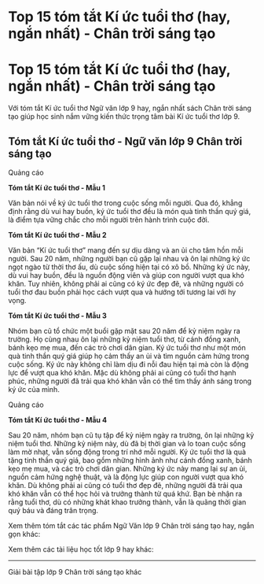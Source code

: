 # Top 15 tóm tắt Kí ức tuổi thơ (hay, ngắn nhất) - Chân trời sáng tạo

# Top 15 tóm tắt Kí ức tuổi thơ (hay, ngắn nhất) - Chân trời sáng tạo

Với tóm tắt Kí ức tuổi thơ Ngữ văn lớp 9 hay, ngắn nhất sách Chân trời sáng tạo giúp học sinh nắm vững kiến thức trọng tâm bài Kí ức tuổi thơ lớp 9.

## Tóm tắt Kí ức tuổi thơ - Ngữ văn lớp 9 Chân trời sáng tạo

Quảng cáo

**Tóm tắt Kí ức tuổi thơ - Mẫu 1**

Văn bản nói về ký ức tuổi thơ trong cuộc sống mỗi người. Qua đó, khẳng định rằng dù vui hay buồn, ký ức tuổi thơ đều là món quà tinh thần quý giá, là điểm tựa vững chắc cho mỗi người trên hành trình cuộc đời.

**Tóm tắt Kí ức tuổi thơ - Mẫu 2**

Văn bản “Kí ức tuổi thơ” mang đến sự dịu dàng và an ủi cho tâm hồn mỗi người. Sau 20 năm, những người bạn cũ gặp lại nhau và ôn lại những ký ức ngọt ngào từ thời thơ ấu, dù cuộc sống hiện tại có xô bồ. Những ký ức này, dù vui hay buồn, đều là nguồn động viên và giúp con người vượt qua khó khăn. Tuy nhiên, không phải ai cũng có ký ức đẹp đẽ, và những người có tuổi thơ đau buồn phải học cách vượt qua và hướng tới tương lai với hy vọng.

**Tóm tắt Kí ức tuổi thơ - Mẫu 3**

Nhóm bạn cũ tổ chức một buổi gặp mặt sau 20 năm để kỷ niệm ngày ra trường. Họ cùng nhau ôn lại những kỷ niệm tuổi thơ, từ cánh đồng xanh, bánh kẹo mẹ mua, đến các trò chơi dân gian. Ký ức tuổi thơ như một món quà tinh thần quý giá giúp họ cảm thấy an ủi và tìm nguồn cảm hứng trong cuộc sống. Ký ức này không chỉ làm dịu đi nỗi đau hiện tại mà còn là động lực để vượt qua khó khăn. Mặc dù không phải ai cũng có tuổi thơ hạnh phúc, những người đã trải qua khó khăn vẫn có thể tìm thấy ánh sáng trong ký ức của mình.

Quảng cáo

**Tóm tắt Kí ức tuổi thơ - Mẫu 4**

Sau 20 năm, nhóm bạn cũ tụ tập để kỷ niệm ngày ra trường, ôn lại những kỷ niệm tuổi thơ. Những kỷ niệm này, dù đã bị thời gian và lo toan cuộc sống làm mờ nhạt, vẫn sống động trong trí nhớ mỗi người. Ký ức tuổi thơ là quà tặng tinh thần quý giá, bao gồm những hình ảnh như cánh đồng xanh, bánh kẹo mẹ mua, và các trò chơi dân gian. Những ký ức này mang lại sự an ủi, nguồn cảm hứng nghệ thuật, và là động lực giúp con người vượt qua khó khăn. Dù không phải ai cũng có tuổi thơ đẹp đẽ, những người đã trải qua khó khăn vẫn có thể học hỏi và trưởng thành từ quá khứ. Bạn bè nhận ra rằng tuổi thơ, dù có những khát khao trưởng thành, vẫn là quãng thời gian quý báu và đáng trân trọng.

Xem thêm tóm tắt các tác phẩm Ngữ Văn lớp 9 Chân trời sáng tạo hay, ngắn gọn khác:

Xem thêm các tài liệu học tốt lớp 9 hay khác:

* * *

Giải bài tập lớp 9 Chân trời sáng tạo khác
